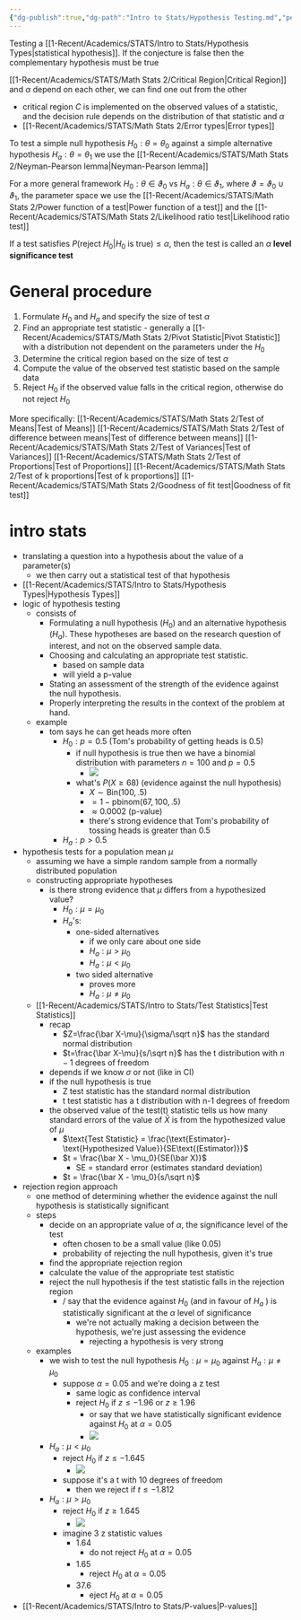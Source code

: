 ```yaml
---
{"dg-publish":true,"dg-path":"Intro to Stats/Hypothesis Testing.md","permalink":"/intro-to-stats/hypothesis-testing/","created":"2024-03-04T14:06:57.970-05:00","updated":"2025-07-07T17:21:02.284-04:00"}
---
```


Testing a [[1-Recent/Academics/STATS/Intro to Stats/Hypothesis Types\|statistical hypothesis]]. If the conjecture is false then the complementary hypothesis must be true

[[1-Recent/Academics/STATS/Math Stats 2/Critical Region\|Critical Region]] and $\alpha$ depend on each other, we can find one out from the other
- critical region $C$ is implemented on the observed values of a statistic, and the decision rule depends on the distribution of that statistic and $\alpha$
- [[1-Recent/Academics/STATS/Math Stats 2/Error types\|Error types]]

To test a simple null hypothesis $H_{0}: \theta = \theta_{0}$ against a simple alternative hypothesis $H_a: \theta = \theta_{1}$ we use the [[1-Recent/Academics/STATS/Math Stats 2/Neyman-Pearson lemma\|Neyman-Pearson lemma]]

For a more general framework $H_{0}: \theta \in \vartheta_{0}$ vs $H_{a}: \theta \in \vartheta_{1}$, where $\vartheta= \vartheta_{0} \cup \vartheta_{1}$, the parameter space we use the [[1-Recent/Academics/STATS/Math Stats 2/Power function of a test\|Power function of a test]] and the [[1-Recent/Academics/STATS/Math Stats 2/Likelihood ratio test\|Likelihood ratio test]]

If a test satisfies $P(\text{reject }H_{0}|H_{0} \text{ is true})\leq \alpha$, then the test is called an $\alpha$ **level significance test** 
# General procedure

1. Formulate $H_{0}$ and $H_{a}$ and specify the size of test $\alpha$
2. Find an appropriate test statistic - generally a [[1-Recent/Academics/STATS/Math Stats 2/Pivot Statistic\|Pivot Statistic]] with a distribution not dependent on the parameters under the $H_{0}$
3. Determine the critical region based on the size of test $\alpha$
4. Compute the value of the observed test statistic based on the sample data
5. Reject $H_{0}$ if the observed value falls in the critical region, otherwise do not reject $H_{0}$

More specifically:
[[1-Recent/Academics/STATS/Math Stats 2/Test of Means\|Test of Means]]
[[1-Recent/Academics/STATS/Math Stats 2/Test of difference between means\|Test of difference between means]]
[[1-Recent/Academics/STATS/Math Stats 2/Test of Variances\|Test of Variances]]
[[1-Recent/Academics/STATS/Math Stats 2/Test of Proportions\|Test of Proportions]]
[[1-Recent/Academics/STATS/Math Stats 2/Test of k proportions\|Test of k proportions]]
[[1-Recent/Academics/STATS/Math Stats 2/Goodness of fit test\|Goodness of fit test]]




# intro stats
- translating a question into a hypothesis about the value of a parameter(s)
	- we then carry out a statistical test of that hypothesis
- [[1-Recent/Academics/STATS/Intro to Stats/Hypothesis Types\|Hypothesis Types]]
- logic of hypothesis testing
	- consists of
		- Formulating a null hypothesis ($H_0$) and an alternative hypothesis ($H_a$). These hypotheses are based on the research question of interest, and not on the observed sample data.   
		- Choosing and calculating an appropriate test statistic.  
			- based on sample data
			- will yield a p-value
		- Stating an assessment of the strength of the evidence against the null hypothesis.  
		- Properly interpreting the results in the context of the problem at hand.
	- example
		- tom says he can get heads more often
			- $H_0:p=0.5$ (Tom's probability of getting heads is 0.5)
				- if null hypothesis is true then we have a binomial distribution with parameters $n=100\ \text{and}\ p=0.5$ 
					- ![](https://i.imgur.com/NV70OMo.png)
				- what's $P(X\geq68)$ (evidence against the null hypothesis)
					- $X \sim \text{Bin}(100,.5)$
					- $=1-\text{pbinom}(67,100,.5)$
					- $\approx 0.0002$ (p-value)
					- there's strong evidence that Tom's probability of tossing heads is greater than 0.5
			- $H_a:p>0.5$ 
- hypothesis tests for a population mean $\mu$
	- assuming we have a simple random sample from a normally distributed population
	- constructing appropriate hypotheses
		- is there strong evidence that $\mu$ differs from a hypothesized value?
			- $H_0:\mu=\mu_0$
			- $H_a$'s:
				- one-sided alternatives
					- if we only care about one side
					- $H_a:\mu > \mu_0$
					- $H_a:\mu<\mu_0$
				- two sided alternative
					- proves more
					- $H_a:\mu \neq \mu_0$
	- [[1-Recent/Academics/STATS/Intro to Stats/Test Statistics\|Test Statistics]]
		- recap
			- $Z=\frac{\bar X-\mu}{\sigma/\sqrt n}$ has the standard normal distribution
			- $t=\frac{\bar X-\mu}{s/\sqrt n}$ has the t distribution with $n-1$ degrees of freedom
		- depends if we know $\sigma$ or not (like in CI)
		- if the null hypothesis is true
			- Z test statistic has the standard normal distribution
			- t test statistic has a t distribution with n-1 degrees of freedom
		- the observed value of the test(t) statistic tells us how many standard errors of the value of $\bar X$ is from the hypothesized value of $\mu$
			- $\text{Test Statistic} = \frac{\text{Estimator}-\text{Hypothesized Value}}{SE\text{(Estimator)}}$
			- $t = \frac{\bar X - \mu_0}{SE(\bar X)}$
				- SE = standard error (estimates standard deviation)
			- $t = \frac{\bar X - \mu_0}{s/\sqrt n}$  
- rejection region approach
	- one method of determining whether the evidence against the null hypothesis is statistically significant
	- steps
		- decide on an appropriate value of $\alpha$, the significance level of the test
			- often chosen to be a small value (like 0.05)
			- probability of rejecting the null hypothesis, given it's true 
		- find the appropriate rejection region
		- calculate the value of the appropriate test statistic
		- reject the null hypothesis if the test statistic falls in the rejection region
			- / say that the evidence against $H_0$ (and in favour of $H_a$ ) is statistically significant at the $\alpha$ level of significance
				- we're not actually making a decision between the hypothesis, we're just assessing the evidence
					- rejecting a hypothesis is very strong
	- examples
		- we wish to test the null hypothesis $H_0:\mu=\mu_0$ against $H_a:\mu\neq\mu_0$
			- suppose $\alpha = 0.05$ and we're doing a z test
				- same logic as confidence interval
				- reject $H_0\ \text{if}\ z\leq -1.96$ or $z\geq 1.96$ 
					- or say that we have statistically significant evidence against $H_0$ at $\alpha = 0.05$
					- ![](https://i.imgur.com/OYz0ZEb.png)
		- $H_a:\mu<\mu_0$
			- reject $H_0$ if $z\leq-1.645$
				- ![](https://i.imgur.com/RNyXFqI.png)
			- suppose it's a t with 10 degrees of freedom
				- then we reject if $t\leq-1.812$
		- $H_a:\mu>\mu_0$
			- reject $H_0$ if $z\geq 1.645$ 
				- ![](https://i.imgur.com/gN5kS80.png)
			- imagine 3 z statistic values
				- 1.64
					- do not reject $H_0$ at $\alpha = 0.05$ 
				- 1.65
					- reject $H_0$ at $\alpha = 0.05$
				- 37.6
					- eject $H_0$ at $\alpha = 0.05$
- [[1-Recent/Academics/STATS/Intro to Stats/P-values\|P-values]]
